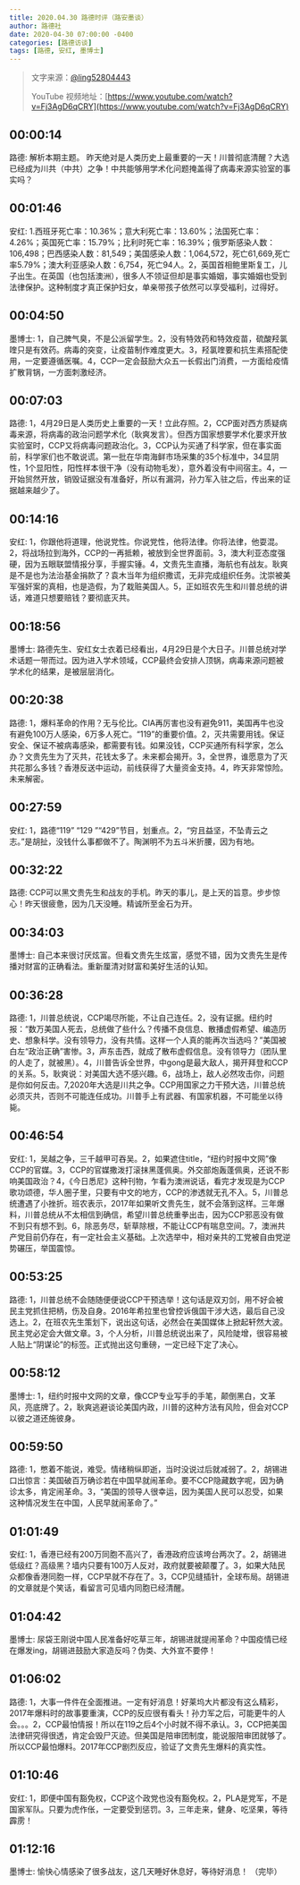 ```yaml
---
title: 2020.04.30 路德时评（路安墨谈）
author: 路德社
date: 2020-04-30 07:00:00 -0400
categories: [路德访谈]
tags: [路德, 安红, 墨博士]
---
```


> 文字来源：[@ling52804443](https://twitter.com/ling52804443)
>
> YouTube 视频地址：[https://www.youtube.com/watch?v=Fj3AgD6qCRY](https://www.youtube.com/watch?v=Fj3AgD6qCRY)

## 00:00:14

路德: 解析本期主题。
昨天绝对是人类历史上最重要的一天！川普彻底清醒？大选已经成为川共（中共）之争！中共能够用学术化问题掩盖得了病毒来源实验室的事实吗？

## 00:01:46

安红: 1.西班牙死亡率：10.36%；意大利死亡率：13.60%；法国死亡率：4.26%；英国死亡率：15.79%；比利时死亡率：16.39%；俄罗斯感染人数：106,498；巴西感染人数：81,549；美国感染人数：1,064,572，死亡61,669,死亡率5.79%；澳大利亚感染人数：6,754，死亡94人。2，英国首相鲍里斯复工，儿子出生。在英国（也包括澳洲），很多人不领证但却是事实婚姻，事实婚姻也受到法律保护。这种制度才真正保护妇女，单亲带孩子依然可以享受福利，过得好。

## 00:04:50

墨博士: 1，自己脾气臭，不是公派留学生。2，没有特效药和特效疫苗，硫酸羟氯喹只是有效药。病毒的突变，让疫苗制作难度更大。3，羟氯喹要和抗生素搭配使用，一定要遵循医嘱。4，CCP一定会鼓励大众五一长假出门消费，一方面给疫情扩散背锅，一方面刺激经济。

## 00:07:03

路德: 1，4月29日是人类历史上重要的一天！立此存照。2，CCP面对西方质疑病毒来源，将病毒的政治问题学术化（耿爽发言）。但西方国家想要学术化要求开放实验室时，CCP又将病毒问题政治化。3，CCP认为买通了科学家，但在事实面前，科学家们也不敢说谎。第一批在华南海鲜市场采集的35个标准中，34显阴性，1个显阳性，阳性样本很干净（没有动物毛发），意外着没有中间宿主。4，一开始贸然开放，销毁证据没有准备好，所以有漏洞，孙力军入驻之后，传出来的证据越来越少了。

## 00:14:16

安红: 1，你跟他将道理，他说党性。你说党性，他将法律。你将法律，他耍混。2，将战场拉到海外，CCP的一再抵赖，被放到全世界面前。3，澳大利亚态度强硬，因为五眼联盟情报分享，手握实锤。4，文贵先生直播，海航也有战友。耿爽是不是也为法治基金捐款了？袁木当年为组织撒谎，无非完成组织任务。沈崇被美军强奸案的真相，也是造假，为了栽赃美国人。5，正如班农先生和川普总统的讲话，难道只想要赔钱？要彻底灭共。

## 00:18:56

墨博士: 路德先生、安红女士衣着已经看出，4月29日是个大日子。川普总统对学术话题一带而过。因为进入学术领域，CCP最终会安排人顶锅，病毒来源问题被学术化的结果，是被层层消化。

## 00:20:38

路德: 1，爆料革命的作用？无与伦比。CIA再厉害也没有避免911，美国再牛也没有避免100万人感染，6万多人死亡。“119”的重要价值。2，灭共需要用钱。保证安全、保证不被病毒感染，都需要有钱。如果没钱，CCP买通所有科学家，怎么办？文贵先生为了灭共，花钱太多了。未来都会揭开。3，全世界，谁愿意为了灭共花那么多钱？香港反送中运动，前线获得了大量资金支持。4，昨天非常惊险。未来解密。

## 00:27:59

安红: 1，路德“119” “129 ”“429”节目，划重点。2，“穷且益坚，不坠青云之志。”是胡扯，没钱什么事都做不了。陶渊明不为五斗米折腰，因为有地。

## 00:32:22

路德: CCP可以黑文贵先生和战友的手机。昨天的事儿，是上天的旨意。步步惊心！昨天很疲惫，因为几天没睡。精诚所至金石为开。

## 00:34:03

墨博士: 自己本来很讨厌炫富。但看文贵先生炫富，感觉不错，因为文贵先生是传播对财富的正确看法。重新厘清对财富和美好生活的认知。

## 00:36:28

路德: 1，川普总统说，CCP竭尽所能，不让自己连任。2，没有证据。纽约时报：“数万美国人死去，总统做了些什么？传播不良信息、散播虚假希望、编造历史、想象科学。没有领导力，没有共情。这样一个人真的能再次当选吗？”美国被白左“政治正确”害惨。3，声东击西，就成了散布虚假信息。没有领导力（团队里的人走了，就被黑）。4，川普告诉全世界，中gong是最大敌人，揭开拜登和CCP的关系。5，耿爽说：对美国大选不感兴趣。6，战场上，敌人必然攻击你，问题是你如何反击。7,2020年大选是川共之争。CCP用国家之力干预大选，川普总统必须灭共，否则不可能连任成功。川普手上有武器、有国家机器，不可能坐以待毙。

## 00:46:54

安红: 1，吴越之争，三千越甲可吞吴。2，如果遮住title，“纽约时报中文网”像CCP的官媒。3，CCP的官媒撒泼打滚抹黑蓬佩奥。外交部炮轰蓬佩奥，还说不影响美国政治？4，《今日悉尼》这种刊物，乍看为澳洲说话，看完才发现是为CCP歌功颂德，华人圈子里，只要有中文的地方，CCP的渗透就无孔不入。5，川普总统遭遇了小挫折。班农表示，2017年如果听文贵先生，就不会落到这样。三年爆料，川普总统从不太相信到确信，希望川普总统重拳出击，因为CCP邪恶没有做不到只有想不到。6，除恶务尽，斩草除根，不能让CCP有喘息空间。7，澳洲共产党目前仍存在，有一定社会主义基础。上次选举中，相对亲共的工党被自由党逆势碾压，举国震惊。
 
## 00:53:25

路德:  1，川普总统不会随随便便说CCP干预选举！这句话是双刃剑，用不好会被民主党抓住把柄，伤及自身。2016年希拉里也曾控诉俄国干涉大选，最后自己没选上。2，在班农先生策划下，说出这句话，必然会在美国媒体上掀起轩然大波。民主党必定会大做文章。3，个人分析，川普总统说出来了，风险陡增，很容易被人贴上“阴谋论”的标签。正式抛出这句重磅，一定已经下定了决心。


## 00:58:12

墨博士: 1，纽约时报中文网的文章，像CCP专业写手的手笔，颠倒黑白，文革风，亮底牌了。2，耿爽逃避谈论美国内政，川普的这种方法有风险，但会对CCP以彼之道还施彼身。


## 00:59:50

路德: 1，憋着不能说，难受。情绪稍纵即逝，当时没说过后就减弱了。2，胡锡进口出惊言：美国破百万确诊若在中国早就闹革命。要不CCP隐藏数字呢，因为确诊太多，肯定闹革命。3，“美国的领导人很幸运，因为美国人民可以忍受，如果这种情况发生在中国，人民早就闹革命了。”


## 01:01:49

安红: 1，香港已经有200万同胞不高兴了，香港政府应该垮台两次了。2，胡锡进低级红？高级黑？墙内只要有100万人反对，政府就要被颠覆了。3，如果大陆民众都像香港同胞一样，CCP早就不存在了。3，CCP见缝插针，全球布局。胡锡进的文章就是个笑话，看留言可见墙内同胞已经清醒。


## 01:04:42

墨博士: 尿袋王刚说中国人民准备好吃草三年，胡锡进就提闹革命？中国疫情已经在爆发ing，胡锡进鼓励大家造反吗？伪类、大外宣不要停！


## 01:06:02

路德: 1，大事一件件在全面推进。一定有好消息！好莱坞大片都没有这么精彩，2017年爆料时的故事要重演，CCP的反应很有看头！孙力军之后，可能更牛的人会。。。2，CCP最怕情报！所以在119之后4个小时就不得不承认。3，CCP把美国法律研究得很透，肯定会毁尸灭迹。但美国是陪审团制度，能说服陪审团就够了。所以CCP最怕爆料。2017年CCP剧烈反应，验证了文贵先生爆料的真实性。


## 01:10:46

安红: 1，即便中国有豁免权，CCP这个政党也没有豁免权。2，PLA是党军，不是国家军队。只要为虎作伥，一定要受到惩罚。3，三年走来，健身、吃坚果，等待霹雳！


## 01:12:16

墨博士: 愉快心情感染了很多战友，这几天睡好休息好，等待好消息！
（完毕） 